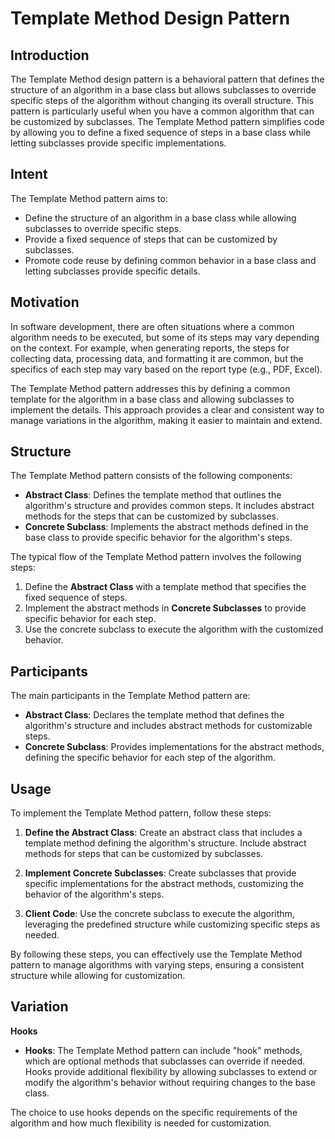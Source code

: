 # Template Method Design Pattern

## Introduction

The Template Method design pattern is a behavioral pattern that defines the structure of an algorithm in a base class but allows subclasses to override specific steps of the algorithm without changing its overall structure. This pattern is particularly useful when you have a common algorithm that can be customized by subclasses. The Template Method pattern simplifies code by allowing you to define a fixed sequence of steps in a base class while letting subclasses provide specific implementations.

## Intent

The Template Method pattern aims to:

- Define the structure of an algorithm in a base class while allowing subclasses to override specific steps.
- Provide a fixed sequence of steps that can be customized by subclasses.
- Promote code reuse by defining common behavior in a base class and letting subclasses provide specific details.

## Motivation

In software development, there are often situations where a common algorithm needs to be executed, but some of its steps may vary depending on the context. For example, when generating reports, the steps for collecting data, processing data, and formatting it are common, but the specifics of each step may vary based on the report type (e.g., PDF, Excel).

The Template Method pattern addresses this by defining a common template for the algorithm in a base class and allowing subclasses to implement the details. This approach provides a clear and consistent way to manage variations in the algorithm, making it easier to maintain and extend.

## Structure

The Template Method pattern consists of the following components:

- **Abstract Class**: Defines the template method that outlines the algorithm's structure and provides common steps. It includes abstract methods for the steps that can be customized by subclasses.
- **Concrete Subclass**: Implements the abstract methods defined in the base class to provide specific behavior for the algorithm's steps.

The typical flow of the Template Method pattern involves the following steps:

1. Define the **Abstract Class** with a template method that specifies the fixed sequence of steps.
2. Implement the abstract methods in **Concrete Subclasses** to provide specific behavior for each step.
3. Use the concrete subclass to execute the algorithm with the customized behavior.

## Participants

The main participants in the Template Method pattern are:

- **Abstract Class**: Declares the template method that defines the algorithm's structure and includes abstract methods for customizable steps.
- **Concrete Subclass**: Provides implementations for the abstract methods, defining the specific behavior for each step of the algorithm.

## Usage

To implement the Template Method pattern, follow these steps:

1. **Define the Abstract Class**: Create an abstract class that includes a template method defining the algorithm's structure. Include abstract methods for steps that can be customized by subclasses.

2. **Implement Concrete Subclasses**: Create subclasses that provide specific implementations for the abstract methods, customizing the behavior of the algorithm's steps.

3. **Client Code**: Use the concrete subclass to execute the algorithm, leveraging the predefined structure while customizing specific steps as needed.

By following these steps, you can effectively use the Template Method pattern to manage algorithms with varying steps, ensuring a consistent structure while allowing for customization.

## Variation

**Hooks**

- **Hooks**: The Template Method pattern can include "hook" methods, which are optional methods that subclasses can override if needed. Hooks provide additional flexibility by allowing subclasses to extend or modify the algorithm's behavior without requiring changes to the base class.

The choice to use hooks depends on the specific requirements of the algorithm and how much flexibility is needed for customization.
